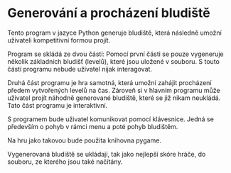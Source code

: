 # Generování a procházení bludiště

Tento program v jazyce Python generuje bludiště, která následně umožní uživateli kompetitivní formou projít.

Program se skládá ze dvou částí: Pomocí první části se pouze vygeneruje několik základních bludišť (levelů), které jsou uložené v souboru. S touto částí programu nebude uživatel nijak interagovat. 

Druhá část programu je hra samotná, která umožní zahájit procházení předem vytvořených levelů na čas. Zároveň si v hlavním programu může uživatel projít náhodně generované bludiště, které se již nikam neukládá. Tato část programu je interaktivní.

S programem bude uživatel komunikovat pomocí klávesnice. Jedná se především o pohyb v rámci menu a poté pohyb bludištěm. 

Na hru jako takovou bude použita knihovna pygame.

Vygenerovaná bludiště se ukládají, tak jako nejlepší skóre hráče, do souboru, ze kterého jsou také načítány.


